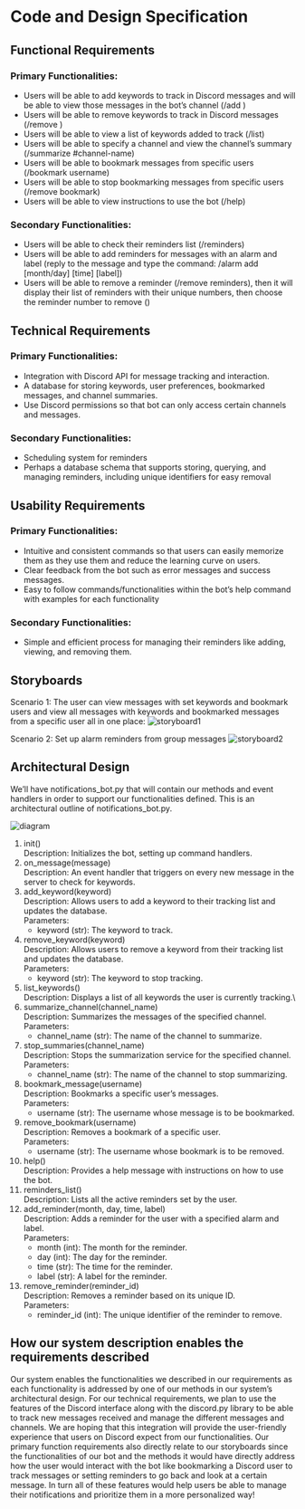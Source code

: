 # Code and Design Specification

## Functional Requirements
### Primary Functionalities:
- Users will be able to add keywords to track in Discord messages and will be able to view those messages in the bot’s channel (/add <keyword>)
- Users will be able to remove keywords to track in Discord messages (/remove <keyword>)
- Users will be able to view a list of keywords added to track (/list)
- Users will be able to specify a channel and view the channel’s summary (/summarize #channel-name)
- Users will be able to bookmark messages from specific users (/bookmark username)
- Users will be able to stop bookmarking messages from specific users (/remove bookmark)
- Users will be able to view instructions to use the bot (/help)

### Secondary Functionalities:
- Users will be able to check their reminders list (/reminders)
- Users will be able to add reminders for messages with an alarm and label (reply to the message and type the command: /alarm add [month/day] [time] [label])  
- Users will be able to remove a reminder (/remove reminders), then it will display their list of reminders with their unique numbers, then choose the reminder number to remove (<number>)  

## Technical Requirements
### Primary Functionalities:
- Integration with Discord API for message tracking and interaction.
- A database for storing keywords, user preferences, bookmarked messages, and channel summaries.
- Use Discord permissions so that bot can only access certain channels and messages.

### Secondary Functionalities:
- Scheduling system for reminders
- Perhaps a database schema that supports storing, querying, and managing reminders, including unique identifiers for easy removal

## Usability Requirements
### Primary Functionalities:
- Intuitive and consistent commands so that users can easily memorize them as they use them and reduce the learning curve on users.
- Clear feedback from the bot such as error messages and success messages.
- Easy to follow commands/functionalities within the bot’s help command with examples for each functionality
### Secondary Functionalities:
- Simple and efficient process for managing their reminders like adding, viewing, and removing them.



## Storyboards
Scenario 1:  The user can view messages with set keywords and bookmark users and view all messages with keywords and bookmarked messages from a specific user all in one place:
![storyboard1](images/G4/storyboard1.png)

Scenario 2: Set up alarm reminders from group messages
![storyboard2](images/G4/storyboard2.png)


## Architectural Design
We’ll have notifications_bot.py that will contain our methods and event handlers in order to support our functionalities defined. This is an architectural outline of notifications_bot.py.

![diagram](images/G4/notification.png)

1. init() \
Description: Initializes the bot, setting up command handlers. 
2. on_message(message) \
Description: An event handler that triggers on every new message in the server to check for keywords.
3. add_keyword(keyword) \
Description: Allows users to add a keyword to their tracking list and updates the database. \
Parameters: 
    - keyword (str): The keyword to track.
4. remove_keyword(keyword)\
Description: Allows users to remove a keyword from their tracking list and updates the database.\
Parameters:
    - keyword (str): The keyword to stop tracking.
5. list_keywords()\
Description: Displays a list of all keywords the user is currently tracking.\
6. summarize_channel(channel_name)\
Description: Summarizes the messages of the specified channel.\
Parameters:
    - channel_name (str): The name of the channel to summarize.
7. stop_summaries(channel_name)\
Description: Stops the summarization service for the specified channel.\
Parameters:
    - channel_name (str): The name of the channel to stop summarizing.
8. bookmark_message(username)\
Description: Bookmarks a specific user’s messages.\
Parameters:
    - username (str): The username whose message is to be bookmarked.
9. remove_bookmark(username)\
Description: Removes a bookmark of a specific user.\
Parameters:
    - username (str): The username whose bookmark is to be removed.
10. help()\
Description: Provides a help message with instructions on how to use the bot.
11. reminders_list()\
Description: Lists all the active reminders set by the user.
12. add_reminder(month, day, time, label)\
Description: Adds a reminder for the user with a specified alarm and label.\
Parameters:
    - month (int): The month for the reminder.
    - day (int): The day for the reminder.
    - time (str): The time for the reminder.
    - label (str): A label for the reminder.
13. remove_reminder(reminder_id)\
Description: Removes a reminder based on its unique ID.\
Parameters:
    - reminder_id (int): The unique identifier of the reminder to remove.

## How our system description enables the requirements described
Our system enables the functionalities we described in our requirements as each functionality is addressed by one of our methods in our system’s architectural design. For our technical requirements, we plan to use the features of the Discord interface along with the discord.py library to be able to track new messages received and manage the different messages and channels. We are hoping that this integration will provide the user-friendly experience that users on Discord expect from our functionalities. Our primary function requirements also directly relate to our storyboards since the functionalities of our bot and the methods it would have directly address how the user would interact with the bot like bookmarking a Discord user to track messages or setting reminders to go back and look at a certain message. In turn all of these features would help users be able to manage their notifications and prioritize them in a more personalized way!
